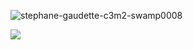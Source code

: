 ![stephane-gaudette-c3m2-swamp0008](https://github.com/user-attachments/assets/7b12dd2b-6f59-471d-adb1-b6725653b6cf)

‎![](https://komarev.com/ghpvc/?username=cookiehau&color=6d681d&label=infected)



